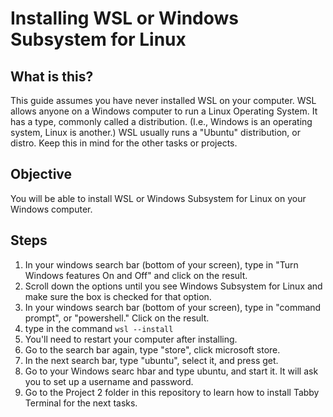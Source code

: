 # Installing WSL or Windows Subsystem for Linux
## What is this?
This guide assumes you have never installed WSL on your computer. WSL allows anyone on a Windows computer to run a Linux Operating System. It has a type, commonly called a distribution. (I.e., Windows is an operating system, Linux is another.) WSL usually runs a "Ubuntu" distribution, or distro. Keep this in mind for the other tasks or projects.

## Objective
You will be able to install WSL or Windows Subsystem for Linux on your Windows computer.

## Steps
1. In your windows search bar (bottom of your screen), type in "Turn Windows features On and Off" and click on the result.
2. Scroll down the options until you see Windows Subsystem for Linux and make sure the box is checked for that option.
3. In your windows search bar (bottom of your screen), type in "command prompt", or "powershell." Click on the result.
4. type in the command ```wsl --install```
5. You'll need to restart your computer after installing.
6. Go to the search bar again, type "store", click microsoft store.
7. In the next search bar, type "ubuntu", select it, and press get.
8. Go to your Windows searc hbar and type ubuntu, and start it. It will ask you to set up a username and password.
9. Go to the Project 2 folder in this repository to learn how to install Tabby Terminal for the next tasks.